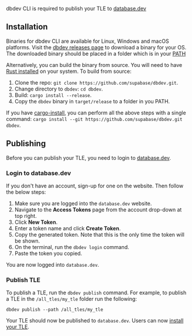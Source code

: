 dbdev CLI is required to publish your TLE to [database.dev](https://database.dev/)

## Installation

Binaries for dbdev CLI are available for Linux, Windows and macOS platforms. Visit the [dbdev releases page](https://github.com/supabase/dbdev/releases) to download a binary for your OS. The downloaded binary should be placed in a folder which is in your [PATH](https://en.wikipedia.org/wiki/PATH_(variable))

Alternatively, you can build the binary from source. You will need to have [Rust installed](https://www.rust-lang.org/tools/install) on your system. To build from source:

1. Clone the repo: ```git clone https://github.com/supabase/dbdev.git```.
2. Change directory to `dbdev`: ```cd dbdev```.
3. Build: ```cargo install --release```.
4. Copy the `dbdev` binary in `target/release` to a folder in you PATH.

If you have [cargo-install](https://doc.rust-lang.org/cargo/commands/cargo-install.html), you can perform all the above steps with a single command: ```cargo install --git https://github.com/supabase/dbdev.git dbdev```.

## Publishing

Before you can publish your TLE, you need to login to [database.dev](https://database.dev/).

### Login to database.dev

If you don't have an account, sign-up for one on the website. Then follow the below steps:

1. Make sure you are logged into the `database.dev` website.
2. Navigate to the **Access Tokens** page from the account drop-down at top right.
3. Click **New Token**.
4. Enter a token name and click **Create Token**.
5. Copy the generated token. Note that this is the only time the token will be shown.
6. On the terminal, run the `dbdev login` command.
7. Paste the token you copied.

You are now logged into `database.dev`.

### Publish TLE

To publish a TLE, run the `dbdev publish` command. For example, to publish a TLE in the `/all_tles/my_tle` folder run the following:

```
dbdev publish --path /all_tles/my_tle
```

Your TLE should now be published to `database.dev`. Users can now [install your TLE](/dbdev/sql-client#use).
